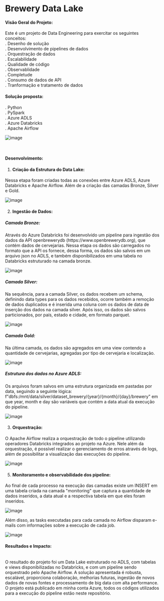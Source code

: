 # Brewery Data Lake

<h4>Visão Geral do Projeto:</h4>
Este é um projeto de Data Engineering para exercitar os seguintes conceitos:<br>
. Desenho de solução<br>
. Desenvolvimento de pipelines de dados<br>
. Orquestração de dados<br>
. Escalabilidade<br>
. Qualidade de código<br>
. Observablidade<br>
. Completude<br>
. Consumo de dados de API<br>
. Tranformação e tratamento de dados<br>

<h4>Solução proposta:</h4>
. Python<br>
. PySpark<br>
. Azure ADLS<br>
. Azure Databricks<br>
. Apache Airflow<br>

![image](https://github.com/vinicius-nisidozi/data-lake-brewery/assets/113652441/4247df17-bc6d-4c4c-9dd9-33b3bfb754a9)

<br><h4>Desenvolvimento:</h4>
1. <h4>Criação da Estrutura do Data Lake:</h4>
Nessa etapa foram criadas todas as conexões entre Azure ADLS, Azure Databricks e Apache Airflow. Além de a criação das camadas Bronze, Silver e Gold.<br>

![image](https://github.com/vinicius-nisidozi/data-lake-brewery/assets/113652441/63bc5bd9-68a8-4765-87d9-6fb26700dad1)

2. <h4>Ingestão de Dados:</h4>
<h5>Camada Bronze:</h5>
Através do Azure Databricks foi desenvolvido um pipeline para ingestão dos dados da API openbrewerydb (https://www.openbrewerydb.org), que contém dados de cervejarias.
Nessa etapa os dados são carregados no formato que a API os fornece, dessa forma, os dados são salvos em um arquivo json no ADLS, e também disponibilizados em uma tabela no Databricks estruturado na camada bronze.<br>

![image](https://github.com/vinicius-nisidozi/data-lake-brewery/assets/113652441/7e23ad32-0381-4062-983e-abfdd3226389)


<h5>Camada Silver:</h5>
Na sequência, para a camada Silver, os dados recebem um schema, definindo data types para os dados recebidos, ocorre também a remoção de dados duplicados e é inserida uma coluna com os dados de data de inserção dos dados na camada silver.
Após isso, os dados são salvos particionados, por país, estado e cidade, em formato parquet.<br>

![image](https://github.com/vinicius-nisidozi/data-lake-brewery/assets/113652441/5a080ebd-1953-44d3-84d8-555f42a6a2d4)

<h5>Camada Gold:</h5>
Na última camada, os dados são agregados em uma view contendo a quantidade de cervejarias, agregadas por tipo de cervejaria e localização.<br>

![image](https://github.com/vinicius-nisidozi/data-lake-brewery/assets/113652441/4eaae7b5-5779-44bd-b393-54bf625513d1)

<h5>Estrutura dos dados no Azure ADLS:</h5>
Os arquivos foram salvos em uma estrutura organizada em pastadas por data, seguindo a seguinte lógica:
f"dbfs:/mnt/data/silver/dataset_brewery/{year}/{month}/{day}/brewery" em que year, month e day são variáveis que contém a data atual da execução do pipeline.<br>

![image](https://github.com/vinicius-nisidozi/data-lake-brewery/assets/113652441/1c59cc33-c7d6-4d99-840b-464cf14d3214)

3. <h4>Orquestração:</h4>
O Apache Airflow realiza a orquestração de todo o pipeline utilizando operadores Databricks integrados ao projeto na Azure.
Nele além da orquestração, é possível realizar o gerenciamento de erros através de logs, além de possibilitar a visualização das execuções do pipeline.<br>

![image](https://github.com/vinicius-nisidozi/data-lake-brewery/assets/113652441/04b24a4d-b0e0-436b-8fdb-15aff1a2dc49)

5. <h4>Monitoramento e observabilidade dos pipeline:</h4>
Ao final de cada processo na execução das camadas existe um INSERT em uma tabela criada na camada "monitoring" que captura a quantidade de dados inseridos, a data atual e a respectiva tabela em que eles foram inseridos.<br>

![image](https://github.com/vinicius-nisidozi/data-lake-brewery/assets/113652441/ded4309e-12f2-48d3-893b-56789a34cdaa)

Além disso, as tasks executadas para cada camada no Airflow disparam e-mails com informações sobre a execução de cada job.<br>

![image](https://github.com/vinicius-nisidozi/data-lake-brewery/assets/113652441/435b97df-ea10-4341-aaf0-f5466f586065)

<h4>Resultados e Impacto:</h4><br>
O resultado do projeto foi um Data Lake estruturado no ADLS, com tabelas e views disponibilizadas no Databricks, e com um pipeline sendo orquestrado pelo Apache Airflow.
A solução apresentada é robusta, escalável, proporciona colaboração, melhorias futuras, ingestão de novos dados de novas fontes e processamento de big data com alta performance.
O projeto está publicado em minha conta Azure, todos os códigos utilizados para a execução do pipeline estão neste repositório. 
